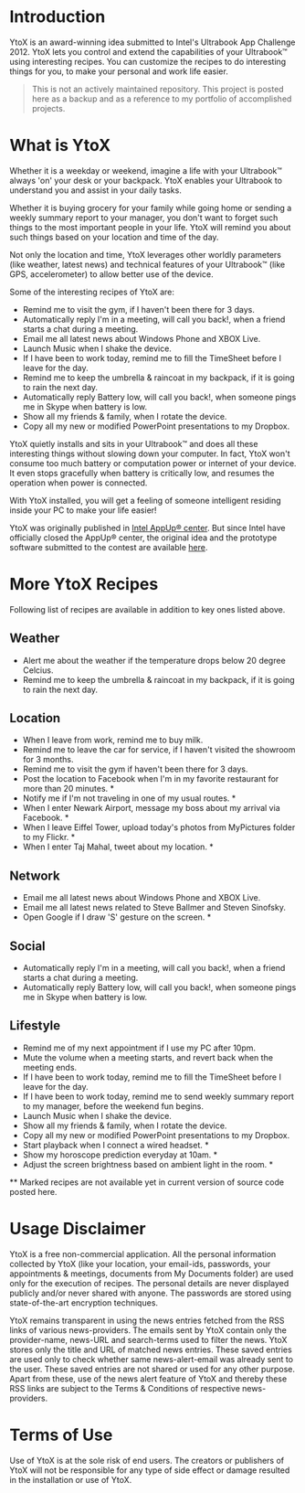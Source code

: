 # Introduction

YtoX is an award-winning idea submitted to Intel's Ultrabook App Challenge 2012. YtoX lets you control and extend the capabilities of your Ultrabook™ using interesting recipes. You can customize the recipes to do interesting things for you, to make your personal and work life easier.

> This is not an actively maintained repository. This project is posted here as a backup and as a reference to my portfolio of accomplished projects.

# What is YtoX

Whether it is a weekday or weekend, imagine a life with your Ultrabook™ always 'on' your desk or your backpack. YtoX enables your Ultrabook to understand you and assist in your daily tasks.

Whether it is buying grocery for your family while going home or sending a weekly summary report to your manager, you don't want to forget such things to the most important people in your life. YtoX will remind you about such things based on your location and time of the day.

Not only the location and time, YtoX leverages other worldly parameters (like weather, latest news) and technical features of your Ultrabook™ (like GPS, accelerometer) to allow better use of the device.

Some of the interesting recipes of YtoX are:

* Remind me to visit the gym, if I haven't been there for 3 days.
* Automatically reply I'm in a meeting, will call you back!, when a friend starts a chat during a meeting.
* Email me all latest news about Windows Phone and XBOX Live.
* Launch Music when I shake the device.
* If I have been to work today, remind me to fill the TimeSheet before I leave for the day.
* Remind me to keep the umbrella & raincoat in my backpack, if it is going to rain the next day.
* Automatically reply Battery low, will call you back!, when someone pings me in Skype when battery is low.
* Show all my friends & family, when I rotate the device.
* Copy all my new or modified PowerPoint presentations to my Dropbox.

YtoX quietly installs and sits in your Ultrabook™ and does all these interesting things without slowing down your computer. In fact, YtoX won't consume too much battery or computation power or internet of your device. It even stops gracefully when battery is critically low, and resumes the operation when power is connected.

With YtoX installed, you will get a feeling of someone intelligent residing inside your PC to make your life easier!

YtoX was originally published in [Intel AppUp® center](http://www.appup.com/app-details/ytox). But since Intel have officially closed the AppUp® center, the original idea and the prototype software submitted to the contest are available [here](https://github.com/cincoutprabu/YtoX/YtoX-CodeProject.pdf).

# More YtoX Recipes

Following list of recipes are available in addition to key ones listed above.

## Weather

* Alert me about the weather if the temperature drops below 20 degree Celcius.
* Remind me to keep the umbrella & raincoat in my backpack, if it is going to rain the next day.

## Location

* When I leave from work, remind me to buy milk.
* Remind me to leave the car for service, if I haven't visited the showroom for 3 months.
* Remind me to visit the gym if haven't been there for 3 days.
* Post the location to Facebook when I'm in my favorite restaurant for more than 20 minutes. *
* Notify me if I'm not traveling in one of my usual routes. *
* When I enter Newark Airport, message my boss about my arrival via Facebook. *
* When I leave Eiffel Tower, upload today's photos from MyPictures folder to my Flickr. *
* When I enter Taj Mahal, tweet about my location. *

## Network

* Email me all latest news about Windows Phone and XBOX Live.
* Email me all latest news related to Steve Ballmer and Steven Sinofsky.
* Open Google if I draw 'S' gesture on the screen. *

## Social

* Automatically reply I'm in a meeting, will call you back!, when a friend starts a chat during a meeting.
* Automatically reply Battery low, will call you back!, when someone pings me in Skype when battery is low.

## Lifestyle

* Remind me of my next appointment if I use my PC after 10pm.
* Mute the volume when a meeting starts, and revert back when the meeting ends.
* If I have been to work today, remind me to fill the TimeSheet before I leave for the day.
* If I have been to work today, remind me to send weekly summary report to my manager, before the weekend fun begins.
* Launch Music when I shake the device.
* Show all my friends & family, when I rotate the device.
* Copy all my new or modified PowerPoint presentations to my Dropbox.
* Start playback when I connect a wired headset. *
* Show my horoscope prediction everyday at 10am. *
* Adjust the screen brightness based on ambient light in the room. *

** Marked recipes are not available yet in current version of source code posted here.

# Usage Disclaimer

YtoX is a free non-commercial application. All the personal information collected by YtoX (like your location, your email-ids, passwords, your appointments & meetings, documents from My Documents folder) are used only for the execution of recipes. The personal details are never displayed publicly and/or never shared with anyone. The passwords are stored using state-of-the-art encryption techniques.

YtoX remains transparent in using the news entries fetched from the RSS links of various news-providers. The emails sent by YtoX contain only the provider-name, news-URL and search-terms used to filter the news. YtoX stores only the title and URL of matched news entries. These saved entries are used only to check whether same news-alert-email was already sent to the user. These saved entries are not shared or used for any other purpose. Apart from these, use of the news alert feature of YtoX and thereby these RSS links are subject to the Terms & Conditions of respective news-providers.

# Terms of Use

Use of YtoX is at the sole risk of end users. The creators or publishers of YtoX will not be responsible for any type of side effect or damage resulted in the installation or use of YtoX.
